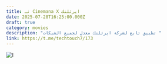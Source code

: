 ```yaml
---
title: تـ Cinemana X ايرثلنك
date: 2025-07-28T16:25:00.000Z
draft: true
category: movies
description: "تطبيق تابع لشركة ايرثلنك معدل لجميع الشبكات "
link: https://t.me/techtouch7/173
---
```

![](/images/uploads/1000109848.jpg "ا")